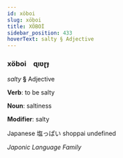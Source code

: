 ```yaml
---
id: xöboi
slug: xöboi
title: XÖBOİ
sidebar_position: 433
hoverText: salty § Adjective
---
```


### xöboi&emsp;<span kind="abugida">ɋıʋɽɟ</span>

*salty* **§** Adjective

**Verb**: to be salty

**Noun**: saltiness

**Modifier**: salty

Japanese 塩っぱい shoppai undefined

*Japonic Language Family*